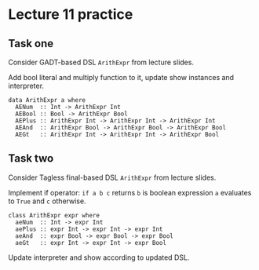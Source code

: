 # Lecture 11 practice

## Task one

Consider GADT-based DSL `ArithExpr` from lecture slides.

Add bool literal and multiply function to it, update show instances and interpreter.

```
data ArithExpr a where
  AENum  :: Int -> ArithExpr Int
  AEBool :: Bool -> ArithExpr Bool
  AEPlus :: ArithExpr Int -> ArithExpr Int -> ArithExpr Int
  AEAnd  :: ArithExpr Bool -> ArithExpr Bool -> ArithExpr Bool
  AEGt   :: ArithExpr Int -> ArithExpr Int -> ArithExpr Bool
```

## Task two

Consider Tagless final-based DSL `ArithExpr` from lecture slides.

Implement if operator: `if a b c` returns `b` is boolean expression `a`
evaluates to `True` and `c` otherwise.

```
class ArithExpr expr where
  aeNum  :: Int -> expr Int
  aePlus :: expr Int -> expr Int -> expr Int
  aeAnd  :: expr Bool -> expr Bool -> expr Bool
  aeGt   :: expr Int -> expr Int -> expr Bool
```

Update interpreter and show according to updated DSL.
